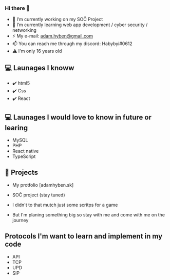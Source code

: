 ### Hi there 👋

- 🔭 I’m currently working on my SOČ Project
- 🌱 I’m currently learning web app development / cyber security / networking
- ⚡ My e-mail: adam.hyben@gmail.com 
- 📫 You can reach me through my discord: Habybyi#0612
- ⚠️ I'm only 16 years old

## 💻 Launages I knoww
- ✔️ html5
- ✔️ Css 
- ✔️ React

## 💻 Launages I would love to know in future or learing 
- MySQL
- PHP
- React native
- TypeScript

## 🦾 Projects
- My protfolio [adamhyben.sk]
- SOČ project (stay tuned)

- I didn't to that mutch just some scritps for a game
- But I'm planing something big so stay with me and come with me on the journey


## Protocols I'm want to learn and implement in my code

- API
- TCP
- UPD
- SIP
